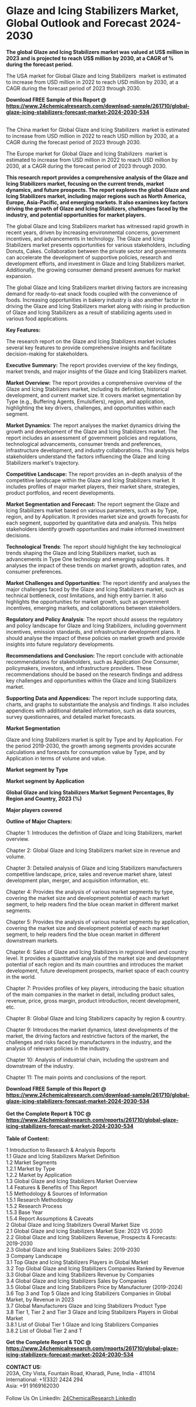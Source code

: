 <h1>Glaze and Icing Stabilizers Market, Global Outlook and Forecast 2024-2030</h1><p><strong>The global Glaze and Icing Stabilizers market was valued at US$ million in 2023 and is projected to reach US$ million by 2030, at a CAGR of % during the forecast period.</strong></p><p>
</p><p>The USA market for Global Glaze and Icing Stabilizers  market is estimated to increase from USD million in 2022 to reach USD million by 2030, at a CAGR during the forecast period of 2023 through 2030.</p><div><b>Download FREE Sample of this Report @ 
            <a href="https://www.24chemicalresearch.com/download-sample/261710/global-glaze-icing-stabilizers-forecast-market-2024-2030-534">
            https://www.24chemicalresearch.com/download-sample/261710/global-glaze-icing-stabilizers-forecast-market-2024-2030-534</a></b></div><br><p>
</p><p>The China market for Global Glaze and Icing Stabilizers  market is estimated to increase from USD million in 2022 to reach USD million by 2030, at a CAGR during the forecast period of 2023 through 2030.</p><p>
</p><p>The Europe market for Global Glaze and Icing Stabilizers  market is estimated to increase from USD million in 2022 to reach USD million by 2030, at a CAGR during the forecast period of 2023 through 2030.</p><p>
</p><p><strong>This research report provides a comprehensive analysis of the Glaze and Icing Stabilizers market, focusing on the current trends, market dynamics, and future prospects. The report explores the global Glaze and Icing Stabilizers market, including major regions such as North America, Europe, Asia-Pacific, and emerging markets. It also examines key factors driving the growth of Glaze and Icing Stabilizers, challenges faced by the industry, and potential opportunities for market players.</strong></p><p>
The global Glaze and Icing Stabilizers market has witnessed rapid growth in recent years, driven by increasing environmental concerns, government incentives, and advancements in technology. The Glaze and Icing Stabilizers market presents opportunities for various stakeholders, including Donuts, Cakes. Collaboration between the private sector and governments can accelerate the development of supportive policies, research and development efforts, and investment in Glaze and Icing Stabilizers market. Additionally, the growing consumer demand present avenues for market expansion.</p><p>
The global Glaze and Icing Stabilizers market driving factors are increasing demand for ready-to-eat snack foods coupled with the convenience of foods. Increasing opportunities in bakery industry is also another factor in driving the Glaze and Icing Stabilizers market along with rising in production of Glaze and Icing Stabilizers as a result of stabilizing agents used in various food applications.</p><p>
<strong>Key Features:</strong></p><p>
The research report on the Glaze and Icing Stabilizers market includes several key features to provide comprehensive insights and facilitate decision-making for stakeholders.</p><p>
<strong>Executive Summary:</strong> The report provides overview of the key findings, market trends, and major insights of the Glaze and Icing Stabilizers market.</p><p>
<strong>Market Overview:</strong> The report provides a comprehensive overview of the Glaze and Icing Stabilizers market, including its definition, historical development, and current market size. It covers market segmentation by Type (e.g., Buffering Agents, Emulsifiers), region, and application, highlighting the key drivers, challenges, and opportunities within each segment.</p><p>
<strong>Market Dynamics</strong>: The report analyses the market dynamics driving the growth and development of the Glaze and Icing Stabilizers market. The report includes an assessment of government policies and regulations, technological advancements, consumer trends and preferences, infrastructure development, and industry collaborations. This analysis helps stakeholders understand the factors influencing the Glaze and Icing Stabilizers market's trajectory.</p><p>
<strong>Competitive Landscape:</strong> The report provides an in-depth analysis of the competitive landscape within the Glaze and Icing Stabilizers market. It includes profiles of major market players, their market share, strategies, product portfolios, and recent developments.</p><p>
<strong>Market Segmentation and Forecast:</strong> The report segment the Glaze and Icing Stabilizers market based on various parameters, such as by Type, region, and by Application. It provides market size and growth forecasts for each segment, supported by quantitative data and analysis. This helps stakeholders identify growth opportunities and make informed investment decisions.</p><p>
<strong>Technological Trends</strong>: The report should highlight the key technological trends shaping the Glaze and Icing Stabilizers market, such as advancements in Type One technology and emerging substitutes. It analyses the impact of these trends on market growth, adoption rates, and consumer preferences.</p><p>
<strong>Market Challenges and Opportunities</strong>: The report identify and analyses the major challenges faced by the Glaze and Icing Stabilizers market, such as technical bottleneck, cost limitations, and high entry barrier. It also highlights the opportunities for market growth, such as government incentives, emerging markets, and collaborations between stakeholders.</p><p>
<strong>Regulatory and Policy Analysis</strong>: The report should assess the regulatory and policy landscape for Glaze and Icing Stabilizers, including government incentives, emission standards, and infrastructure development plans. It should analyse the impact of these policies on market growth and provide insights into future regulatory developments.</p><p>
<strong>Recommendations and Conclusion: </strong>The report conclude with actionable recommendations for stakeholders, such as Application One Consumer, policymakers, investors, and infrastructure providers. These recommendations should be based on the research findings and address key challenges and opportunities within the Glaze and Icing Stabilizers market.</p><p>
<strong>Supporting Data and Appendices:</strong> The report include supporting data, charts, and graphs to substantiate the analysis and findings. It also includes appendices with additional detailed information, such as data sources, survey questionnaires, and detailed market forecasts.</p><p>
<strong>Market Segmentation</strong></p><p>
Glaze and Icing Stabilizers market is split by Type and by Application. For the period 2019-2030, the growth among segments provides accurate calculations and forecasts for consumption value by Type, and by Application in terms of volume and value.</p><p>
<strong>Market segment by Type</strong></p><p>
</p><p>
</p><p><strong>Market segment by Application</strong></p><p>
</p><p>
</p><p><strong>Global Glaze and Icing Stabilizers Market Segment Percentages, By Region and Country, 2023 (%)</strong></p><p>
</p><p>
</p><p><strong>Major players covered</strong></p><p>
</p><p>
</p><p><strong>Outline of Major Chapters:</strong></p><p>
Chapter 1: Introduces the definition of Glaze and Icing Stabilizers, market overview.</p><p>
Chapter 2: Global Glaze and Icing Stabilizers market size in revenue and volume.</p><p>
Chapter 3: Detailed analysis of Glaze and Icing Stabilizers manufacturers competitive landscape, price, sales and revenue market share, latest development plan, merger, and acquisition information, etc.</p><p>
Chapter 4: Provides the analysis of various market segments by type, covering the market size and development potential of each market segment, to help readers find the blue ocean market in different market segments.</p><p>
Chapter 5: Provides the analysis of various market segments by application, covering the market size and development potential of each market segment, to help readers find the blue ocean market in different downstream markets.</p><p>
Chapter 6: Sales of Glaze and Icing Stabilizers in regional level and country level. It provides a quantitative analysis of the market size and development potential of each region and its main countries and introduces the market development, future development prospects, market space of each country in the world.</p><p>
Chapter 7: Provides profiles of key players, introducing the basic situation of the main companies in the market in detail, including product sales, revenue, price, gross margin, product introduction, recent development, etc.</p><p>
Chapter 8: Global Glaze and Icing Stabilizers capacity by region &amp; country.</p><p>
Chapter 9: Introduces the market dynamics, latest developments of the market, the driving factors and restrictive factors of the market, the challenges and risks faced by manufacturers in the industry, and the analysis of relevant policies in the industry.</p><p>
Chapter 10: Analysis of industrial chain, including the upstream and downstream of the industry.</p><p>
Chapter 11: The main points and conclusions of the report.</p><div><b>Download FREE Sample of this Report @ 
            <a href="https://www.24chemicalresearch.com/download-sample/261710/global-glaze-icing-stabilizers-forecast-market-2024-2030-534">
            https://www.24chemicalresearch.com/download-sample/261710/global-glaze-icing-stabilizers-forecast-market-2024-2030-534</a></b></div><br><div><b>Get the Complete Report & TOC @ 
            <a href="https://www.24chemicalresearch.com/reports/261710/global-glaze-icing-stabilizers-forecast-market-2024-2030-534">
            https://www.24chemicalresearch.com/reports/261710/global-glaze-icing-stabilizers-forecast-market-2024-2030-534</a></b></div><br>
            <b>Table of Content:</b><p>1 Introduction to Research & Analysis Reports<br />
    1.1 Glaze and Icing Stabilizers Market Definition<br />
    1.2 Market Segments<br />
        1.2.1 Market by Type<br />
        1.2.2 Market by Application<br />
    1.3 Global Glaze and Icing Stabilizers Market Overview<br />
    1.4 Features & Benefits of This Report<br />
    1.5 Methodology & Sources of Information<br />
        1.5.1 Research Methodology<br />
        1.5.2 Research Process<br />
        1.5.3 Base Year<br />
        1.5.4 Report Assumptions & Caveats<br />
2 Global Glaze and Icing Stabilizers Overall Market Size<br />
    2.1 Global Glaze and Icing Stabilizers Market Size: 2023 VS 2030<br />
    2.2 Global Glaze and Icing Stabilizers Revenue, Prospects & Forecasts: 2019-2030<br />
    2.3 Global Glaze and Icing Stabilizers Sales: 2019-2030<br />
3 Company Landscape<br />
    3.1 Top Glaze and Icing Stabilizers Players in Global Market<br />
    3.2 Top Global Glaze and Icing Stabilizers Companies Ranked by Revenue<br />
    3.3 Global Glaze and Icing Stabilizers Revenue by Companies<br />
    3.4 Global Glaze and Icing Stabilizers Sales by Companies<br />
    3.5 Global Glaze and Icing Stabilizers Price by Manufacturer (2019-2024)<br />
    3.6 Top 3 and Top 5 Glaze and Icing Stabilizers Companies in Global Market, by Revenue in 2023<br />
    3.7 Global Manufacturers Glaze and Icing Stabilizers Product Type<br />
    3.8 Tier 1, Tier 2 and Tier 3 Glaze and Icing Stabilizers Players in Global Market<br />
        3.8.1 List of Global Tier 1 Glaze and Icing Stabilizers Companies<br />
        3.8.2 List of Global Tier 2 and T</p><div><b>Get the Complete Report & TOC @ 
            <a href="https://www.24chemicalresearch.com/reports/261710/global-glaze-icing-stabilizers-forecast-market-2024-2030-534">
            https://www.24chemicalresearch.com/reports/261710/global-glaze-icing-stabilizers-forecast-market-2024-2030-534</a></b></div><br><b>CONTACT US:</b><br>
            203A, City Vista, Fountain Road, Kharadi, Pune, India - 411014<br>
            International: +1(332) 2424 294<br>
            Asia: +91 9169162030 <br><br>
            Follow Us On LinkedIn: <a href="https://www.linkedin.com/company/24chemicalresearch/">24ChemicalResearch LinkedIn</a>